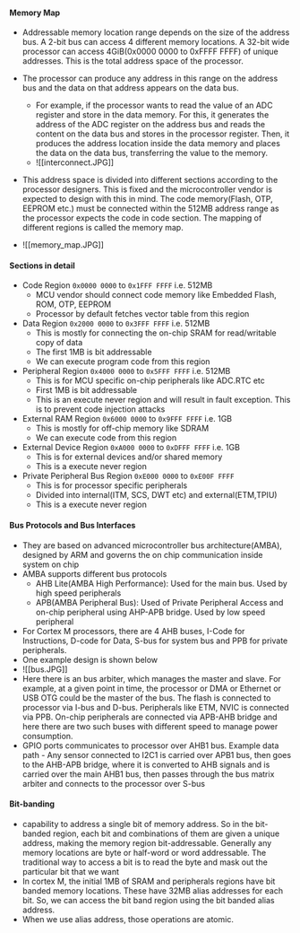 #### Memory Map
- Addressable memory location range depends on the size of the address bus. A 2-bit bus can access 4 different memory locations. A 32-bit wide processor can access 4GiB(0x0000 0000 to 0xFFFF FFFF) of unique addresses. This is the total address space of the processor.
- The processor can produce any address in this range on the address bus and the data on that address appears on the data bus.
	- For example, if the processor wants to read the value of an ADC register and store in the data memory. For this, it generates the address of the ADC register on the address bus and reads the content on the data bus and stores in the processor register. Then, it produces the address location inside the data memory and places the data on the data bus, transferring the value to the memory.
	- ![[interconnect.JPG]]

- This address space is divided into different sections according to the processor designers. This is fixed and the microcontroller vendor is expected to design with this in mind. The code memory(Flash, OTP, EEPROM etc.) must be connected within the 512MB address range as the processor expects the code in code section. The mapping of different regions is called the memory map.
- ![[memory_map.JPG]]

#### Sections in detail
- Code Region `0x0000 0000` to `0x1FFF FFFF` i.e. 512MB
	- MCU vendor should connect code memory like Embedded Flash, ROM, OTP, EEPROM
	- Processor by default fetches vector table from this region
- Data Region  `0x2000 0000` to `0x3FFF FFFF` i.e. 512MB
	- This is mostly for connecting the on-chip SRAM for read/writable copy of data
	- The first 1MB is bit addressable
	- We can execute program code from this region
- Peripheral Region  `0x4000 0000` to `0x5FFF FFFF` i.e. 512MB
	- This is for MCU specific on-chip peripherals like ADC.RTC etc
	- First 1MB is bit addressable
	- This is an execute never region and will result in fault exception. This is to prevent code injection attacks
- External RAM Region  `0x6000 0000` to `0x9FFF FFFF` i.e. 1GB
	- This is mostly for off-chip memory like SDRAM
	- We can execute code from this region
- External Device Region `0xA000 0000` to `0xDFFF FFFF` i.e. 1GB
	- This is for external devices and/or shared memory
	- This is a execute never region
- Private Peripheral Bus Region `0xE000 0000` to `0xE00F FFFF` 
	- This is for processor specific peripherals
	- Divided into internal(ITM, SCS, DWT etc) and external(ETM,TPIU)
	- This is a execute never region


#### Bus Protocols and Bus Interfaces
- They are based on advanced microcontroller bus architecture(AMBA), designed by ARM and governs the on chip communication inside system on chip
- AMBA supports different bus protocols
	- AHB Lite(AMBA High Performance): Used for the main bus. Used by high speed peripherals
	- APB(AMBA Peripheral Bus): Used of Private Peripheral Access and on-chip peripheral using AHP-APB bridge. Used by low speed peripheral
- For Cortex M processors, there are 4 AHB buses, I-Code for Instructions, D-code for Data, S-bus for system bus and PPB for private peripherals.
- One example design is shown below
- ![[bus.JPG]]
- Here there is an bus arbiter, which manages the master and slave. For example, at a given point in time, the processor or DMA or Ethernet or USB OTG could be the master of the bus. The flash is connected to processor via I-bus and D-bus. Peripherals like ETM, NVIC is connected via PPB. On-chip peripherals are connected via APB-AHB bridge and here there are two such buses with different speed to manage power consumption.
- GPIO ports communicates to processor over AHB1 bus. Example data path - Any sensor connected to I2C1 is carried over APB1 bus, then goes to the AHB-APB bridge, where it is converted to AHB signals and is carried over the main AHB1 bus, then passes through the bus matrix arbiter and connects to the processor over S-bus

#### Bit-banding
- capability to address a single bit of memory address. So in the bit-banded region, each bit and combinations of them are given a unique address, making the memory region bit-addressable. Generally any memory locations are byte or half-word or word addressable. The traditional way to access a bit is to read the byte and mask out the particular bit that we want
- In cortex M, the initial 1MB of SRAM and peripherals regions have bit banded memory locations. These have 32MB alias addresses for each bit. So, we can access the bit band region using the bit banded alias address.
- When we use alias address, those operations are atomic.